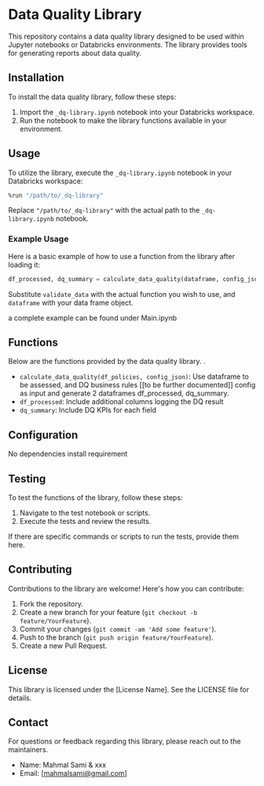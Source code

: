 # Data Quality Library

This repository contains a data quality library designed to be used within Jupyter notebooks or Databricks environments. The library provides tools for generating reports about data quality.

## Installation

To install the data quality library, follow these steps:

1. Import the `_dq-library.ipynb` notebook into your Databricks workspace.
2. Run the notebook to make the library functions available in your environment.


## Usage

To utilize the library, execute the `_dq-library.ipynb` notebook in your Databricks workspace:

```bash
%run "/path/to/_dq-library"
```

Replace `"/path/to/_dq-library"` with the actual path to the `_dq-library.ipynb` notebook.

### Example Usage

Here is a basic example of how to use a function from the library after loading it:

```python
df_processed, dq_summary = calculate_data_quality(dataframe, config_json)
```

Substitute `validate_data` with the actual function you wish to use, and `dataframe` with your data frame object.

a complete example can be found under Main.ipynb

## Functions

Below are the functions provided by the data quality library. .

- `calculate_data_quality(df_policies, config_json)`: Use dataframe to be assessed, and DQ business rules [[to be further documented]] config as input and generate 2 dataframes df_processed, dq_summary.
- `df_processed`: Include additional columns logging the DQ result
- `dq_summary`: Include DQ KPIs for each field


## Configuration

No dependencies install requirement

## Testing

To test the functions of the library, follow these steps:

1. Navigate to the test notebook or scripts.
2. Execute the tests and review the results.

If there are specific commands or scripts to run the tests, provide them here.

## Contributing

Contributions to the library are welcome! Here's how you can contribute:

1. Fork the repository.
2. Create a new branch for your feature (`git checkout -b feature/YourFeature`).
3. Commit your changes (`git commit -am 'Add some feature'`).
4. Push to the branch (`git push origin feature/YourFeature`).
5. Create a new Pull Request.

## License

This library is licensed under the [License Name]. See the LICENSE file for details.

## Contact

For questions or feedback regarding this library, please reach out to the maintainers.

- Name: Mahmal Sami & xxx
- Email: [mahmalsami@gmail.com]